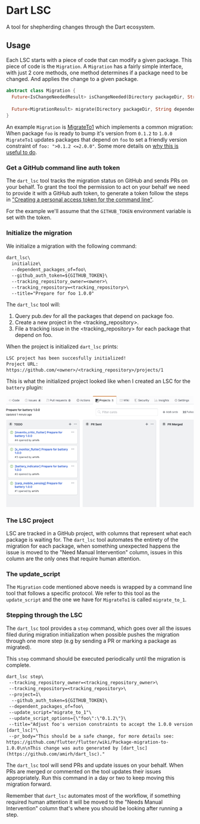 # Dart LSC

A tool for shepherding changes through the Dart ecosystem.

## Usage

Each LSC starts with a piece of code that can modify a given package. This piece of code is the `Migration`.
A `Migration` has a fairly simple interface, with just 2 core methods, one method determines if a package need to be
changed. And applies the change to a given package.

```dart
abstract class Migration {
  Future<IsChangeNeededResult> isChangeNeeded(Directory packageDir, String dependencyName, String options);

  Future<MigrationResult> migrate(Directory packageDir, String dependencyName, String options);
}
```

An example `Migration` is [MigrateTo1](https://github.com/amirh/dart_lsc/blob/master/packages/migrate_to_1/lib/src/migrate_to_1.dart)
which implements a common migration: When package `foo` is ready to bump it's version from `0.1.2` to `1.0.0` `MigrateTo1`
updates packages that depend on `foo` to set a friendly version constraint of `foo: ">0.1.2 <=2.0.0"`. Some more details
on [why this is useful to do](https://github.com/flutter/flutter/wiki/Package-migration-to-1.0.0).

### Get a GitHub command line auth token
The `dart_lsc` tool tracks the migration status on GitHub and sends PRs on your behalf. To grant the tool the
permission to act on your behalf we need to provide it with a GitHub auth token, to generate a token follow the steps in
["Creating a personal access token for the command line"](https://help.github.com/articles/creating-an-access-token-for-command-line-use/).

For the example we'll assume that the `GITHUB_TOKEN` environment variable is set with the token.

### Initialize the migration
We initialize a migration with the following command:
```shell script
dart_lsc\
  initialize\
  --dependent_packages_of=foo\
  --github_auth_token=${GITHUB_TOKEN}\
  --tracking_repository_owner=<owner>\
  --tracking_repository=<tracking_repository>\
  --title="Prepare for foo 1.0.0"
```

The `dart_lsc` tool will:
 1. Query pub.dev for all the packages that depend on package foo.
 1. Create a new project in the <tracking_repository>.
 1. File a tracking issue in the <tracking_repository> for each package that depend on foo.
 
 When the project is initialized `dart_lsc` prints:
 
```
LSC project has been succesfully initialized!
Project URL: https://github.com/<owner>/<tracking_repository>/projects/1
```

This is what the initialized project looked like when I created an LSC for the `battery` plugin:

![](https://raw.githubusercontent.com/amirh/dart_lsc/master/docs/images/battery_project_initialized.png)

### The LSC project
LSC are tracked in a GitHub project, with columns that represent what each package is waiting for.
The `dart_lsc` tool automates the entirety of the migration for each package, when something unexpected happens
the issue is moved to the "Need Manual Intervention" column, issues in this column are the only ones that require
human attention.

### The update_script
The `Migration` code mentioned above needs is wrapped by a command line tool that follows a specific protocol. 
We refer to this tool as the `update_script` and the one we have for `MigrateTo1` is called `migrate_to_1`.

### Stepping through the LSC
The `dart_lsc` tool provides a `step` command, which goes over all the issues filed during migration initialization
when possible pushes the migration through one more step (e.g by sending a PR or marking a package as migrated).

This `step` command should be executed periodically until the migration is complete.

```shell script
dart_lsc step\
 --tracking_repository_owner=<tracking_repository_owner>\
 --tracking_repository=<tracking_repository>\
 --project=1\
  --github_auth_token=${GITHUB_TOKEN}\
 --dependent_packages_of=foo\
 --update_script="migrate_to_1"\
 --update_script_options={\"foo\":\"0.1.2\"}\
 --title="Adjust foo's version constraints to accept the 1.0.0 version [dart_lsc]"\
 --pr_body="This should be a safe change, for more details see: https://github.com/flutter/flutter/wiki/Package-migration-to-1.0.0\n\nThis change was auto generated by [dart_lsc](https://github.com/amirh/dart_lsc)."
```


The `dart_lsc` tool will send PRs and update issues on your behalf. When PRs are merged or commented on the tool
updates their issues appropriately. Run this command in a day or two to keep moving this migration forward.

Remember that `dart_lsc` automates most of the workflow, if something required human attention it will be moved to the
"Needs Manual Intervention" column that's where you should be looking after running a step.
